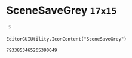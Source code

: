 # SceneSaveGrey `17x15`
<img src="/img/SceneSaveGrey.png" width=17 height=15>

``` CSharp
EditorGUIUtility.IconContent("SceneSaveGrey")
```
```
7933853465265390049
```
